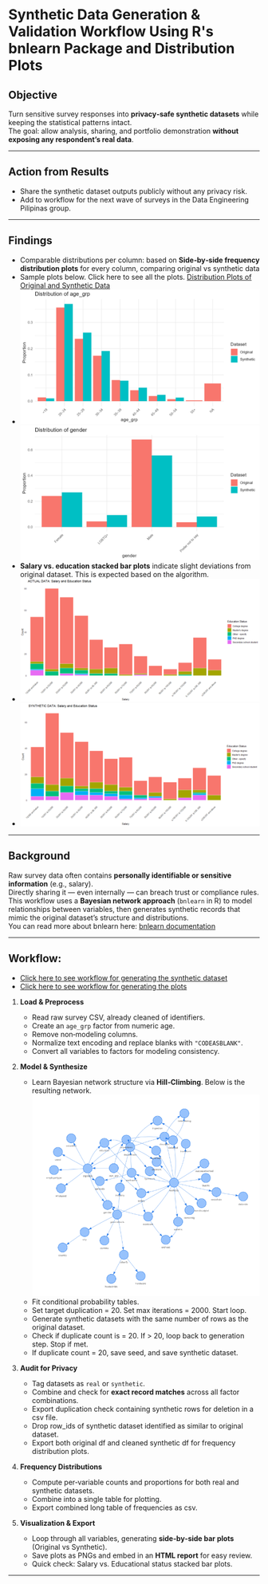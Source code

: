 # Synthetic Data Generation & Validation Workflow Using R's bnlearn Package and Distribution Plots

## Objective  
Turn sensitive survey responses into **privacy‑safe synthetic datasets** while keeping the statistical patterns intact.  
The goal: allow analysis, sharing, and portfolio demonstration **without exposing any respondent’s real data**.

---

## Action from Results  
- Share the synthetic dataset outputs publicly without any privacy risk.
- Add to workflow for the next wave of surveys in the Data Engineering Pilipinas group.
  
---

## Findings  
- Comparable distributions per column: based on **Side‑by‑side frequency distribution plots** for every column, comparing original vs synthetic data
- Sample plots below.  Click here to see all the plots. [Distribution Plots of Original and Synthetic Data](full_n774.pdf)
- ![Age Groups: Original vs. Synthetic](plots_dir/plot_39.png)  ![Gender: Original vs. Synthetic](plots_dir/plot_3.png)
- **Salary vs. education stacked bar plots** indicate slight deviations from original dataset. This is expected based on the algorithm.
- ![Original salary vs. education splits](sal_vs_educ_actual.PNG)
- ![Synthetic salary vs. education splits](sal_vs_educ_synth.PNG)
---

## Background  
Raw survey data often contains **personally identifiable or sensitive information** (e.g., salary).  
Directly sharing it — even internally — can breach trust or compliance rules.  
This workflow uses a **Bayesian network approach** (`bnlearn` in R) to model relationships between variables, then generates synthetic records that mimic the original dataset’s structure and distributions.  
You can read more about bnlearn here: [bnlearn documentation](https://www.bnlearn.com/documentation/)

---

## Workflow: 
- [Click here to see workflow for generating the synthetic dataset](workflow_bnlearn.txt)  
- [Click here to see workflow for generating the plots](workflow_plots.txt)
1. **Load & Preprocess**  
   - Read raw survey CSV, already cleaned of identifiers.  
   - Create an `age_grp` factor from numeric age.  
   - Remove non‑modeling columns.  
   - Normalize text encoding and replace blanks with `"CODEASBLANK"`.  
   - Convert all variables to factors for modeling consistency.

2. **Model & Synthesize**  
   - Learn Bayesian network structure via **Hill‑Climbing**. Below is the resulting network. ![Bayesian network graph](bn_network_graph.PNG)
   - Fit conditional probability tables.
   - Set target duplication = 20.  Set max iterations = 2000. Start loop.
   - Generate synthetic datasets with the same number of rows as the original dataset.
   - Check if duplicate count is = 20. If > 20, loop back to generation step. Stop if met.
   - If duplicate count = 20, save seed, and save synthetic dataset. 

3. **Audit for Privacy**  
   - Tag datasets as `real` or `synthetic`.  
   - Combine and check for **exact record matches** across all factor combinations.
   - Export duplication check containing synthetic rows for deletion in a csv file.
   - Drop row_ids of synthetic dataset identified as similar to original dataset.
   - Export both original df and cleaned synthetic df for frequency distribution plots.

4. **Frequency Distributions**  
   - Compute per‑variable counts and proportions for both real and synthetic datasets.  
   - Combine into a single table for plotting.
   - Export combined long table of frequencies as csv.

5. **Visualization & Export**  
   - Loop through all variables, generating **side‑by‑side bar plots** (Original vs Synthetic).  
   - Save plots as PNGs and embed in an **HTML report** for easy review.
   - Quick check: Salary vs. Educational status stacked bar plots. 

---
